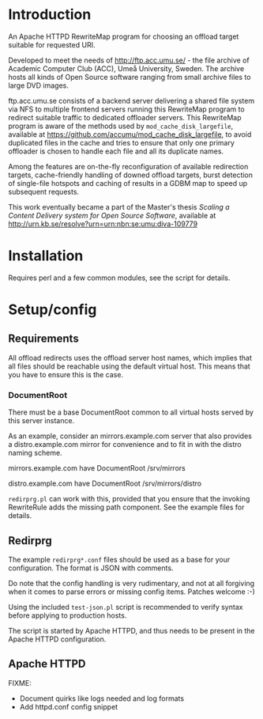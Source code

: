 # Introduction

An Apache HTTPD RewriteMap program for choosing an offload target suitable
for requested URI.

Developed to meet the needs of http://ftp.acc.umu.se/ - the file archive of
Academic Computer Club (ACC), Umeå University, Sweden. The archive hosts
all kinds of Open Source software ranging from small archive files to
large DVD images.

ftp.acc.umu.se consists of a backend server delivering a shared file system
via NFS to multiple frontend servers running this RewriteMap program to
redirect suitable traffic to dedicated offloader servers.  This RewriteMap
program is aware of the methods used by `mod_cache_disk_largefile`, available
at https://github.com/accumu/mod_cache_disk_largefile, to avoid duplicated
files in the cache and tries to ensure that only one primary offloader is
chosen to handle each file and all its duplicate names.

Among the features are on-the-fly reconfiguration of available redirection
targets, cache-friendly handling of downed offload targets, burst detection of
single-file hotspots and caching of results in a GDBM map to speed up
subsequent requests.

This work eventually became a part of the Master's thesis *Scaling a Content
Delivery system for Open Source Software*, available at
http://urn.kb.se/resolve?urn=urn:nbn:se:umu:diva-109779

# Installation

Requires perl and a few common modules, see the script for details.

# Setup/config

## Requirements

All offload redirects uses the offload server host names, which implies
that all files should be reachable using the default virtual host. This
means that you have to ensure this is the case.

### DocumentRoot

There must be a base DocumentRoot common to all virtual hosts served
by this server instance.

As an example, consider an mirrors.example.com server that also provides
a distro.example.com mirror for convenience and to fit in with the
distro naming scheme.

mirrors.example.com have DocumentRoot /srv/mirrors

distro.example.com have DocumentRoot /srv/mirrors/distro

`redirprg.pl` can work with this, provided that you ensure that the
invoking RewriteRule adds the missing path component. See the example
files for details.

## Redirprg

The example `redirprg*.conf` files should be used as a base for your
configuration. The format is JSON with comments.

Do note that the config handling is very rudimentary,
and not at all forgiving when it comes to parse errors or missing config
items. Patches welcome :-)

Using the included `test-json.pl` script is recommended to verify syntax
before applying to production hosts.

The script is started by Apache HTTPD, and thus needs to be present
in the Apache HTTPD configuration.

## Apache HTTPD

FIXME:
* Document quirks like logs needed and log formats
* Add httpd.conf config snippet
